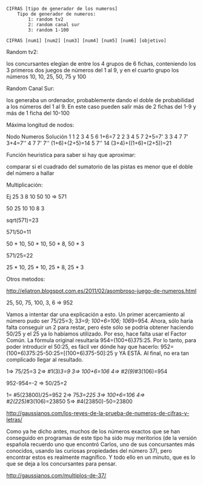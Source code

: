 	CIFRAS [tipo de generador de los numeros]
		Tipo de generador de numeros:
			1: random tv2
			2: random canal sur
			3: random 1-100

	CIFRAS [num1] [num2] [num3] [num4] [num5] [num6] [objetivo]

Random tv2:

los concursantes elegían de entre los 4 grupos de 6 fichas, conteniendo los 3 primeros dos juegos de números del 1 al 9, y en el cuarto grupo los números 10, 10, 25, 50, 75 y 100

Random Canal Sur:

 los generaba un ordenador, probablemente dando el doble de probabilidad a los números del 1 al 9. En este caso pueden salir más de 2 fichas del 1-9 y más de 1 ficha del 10-100

Máxima longitud de nodos:

Nodo	Numeros		Solución
1	1 2 3 4 5 6	1+6=7
2	2 3 4 5 7	2+5=7'
3	3 4 7 7'	3+4=7''
4	7 7' 7''	(1+6)+(2+5)=14
5	7'' 14		(3+4)+((1+6)+(2+5))=21

Función heuristica para saber si hay que aproximar:

comparar si el cuadrado del sumatorio de las pistas es menor que el doble del número a hallar

Multiplicación:

Ej 25 3 8 10 50 10 => 571

50 25 10 10 8 3

sqrt(571)=23

571/50=11

50 * 10, 50 * 10, 50 * 8, 50 * 3

571/25=22

25 * 10, 25 * 10, 25 * 8, 25 * 3

Otros metodos:

http://eliatron.blogspot.com.es/2011/02/asombroso-juego-de-numeros.html

25, 50, 75, 100, 3, 6 => 952

Vamos a intentar dar una explicación a esto. Un primer acercamiento al número pudo ser 75/25=3; 3*3=9; 100+6=106; 106*9=954. 
Ahora, sólo haría falta conseguir un 2 para restar, pero éste sólo se podría obtener haciendo 50/25 y el 25 ya lo habíamos utilizado. 
Por eso, hace falta usar el Factor Común. 
La fórmula original resultaría 954=(100+6)*3*75:25. Por lo tanto, para poder introducir el 50:25, es fácil ver dónde hay que hacerlo: 
	952=(100+6)*3*75:25-50:25=[(100+6)*3*75-50]:25 y YA ESTÁ. Al final, no era tan complicado llegar al resultado.

1=> 75/25=3
2=> #1(3)*3=9
3=> 100+6=106
4=> #2(9)*#3(106)=954

952-954=-2 => 50/25=2

1= #5(23800)/25=952
2=> 75*3=225
3=> 100+6=106
4=> #2(225)*#3(106)=23850
5=> #4(23850)-50=23800




http://gaussianos.com/los-reyes-de-la-prueba-de-numeros-de-cifras-y-letras/

Como ya he dicho antes, muchos de los números exactos que se han conseguido en programas de este tipo ha sido muy meritorios (de la versión española recuerdo uno que encontró Carlos, uno de sus concursantes más conocidos, usando las curiosas propiedades del número 37), pero encontrar estos es realmente magnífico. Y todo ello en un minuto, que es lo que se deja a los concursantes para pensar.

http://gaussianos.com/multiplos-de-37/
